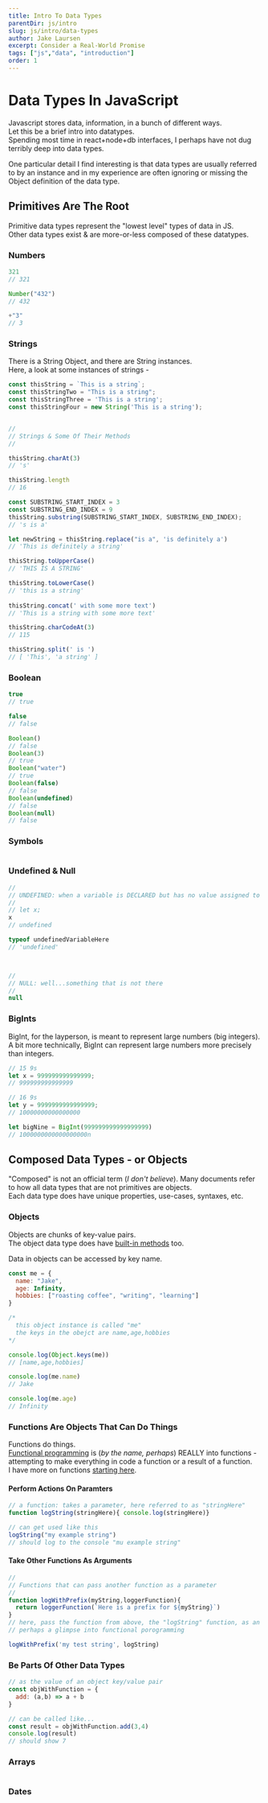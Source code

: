 ```yaml
---
title: Intro To Data Types
parentDir: js/intro
slug: js/intro/data-types
author: Jake Laursen
excerpt: Consider a Real-World Promise
tags: ["js","data", "introduction"]
order: 1
---
```


# Data Types In JavaScript
Javascript stores data, information, in a bunch of different ways.  
Let this be a brief intro into datatypes.  
Spending most time in react+node+db interfaces, I perhaps have not dug terribly deep into data types.  

One particular detail I find interesting is that data types are usually referred to by an instance and in my experience are often ignoring or missing the Object definition of the data type.  

## Primitives Are The Root
Primitive data types represent the "lowest level" types of data in JS.  
Other data types exist & are more-or-less composed of these datatypes.  
### Numbers 
```js
321
// 321

Number("432")
// 432

+"3"
// 3

```

### Strings
There is a String Object, and there are String instances.  
Here, a look at some instances of strings - 
```js
const thisString = `This is a string`;
const thisStringTwo = "This is a string";
const thisStringThree = 'This is a string';
const thisStringFour = new String('This is a string');


// 
// Strings & Some Of Their Methods
// 

thisString.charAt(3)
// 's'

thisString.length
// 16

const SUBSTRING_START_INDEX = 3
const SUBSTRING_END_INDEX = 9
thisString.substring(SUBSTRING_START_INDEX, SUBSTRING_END_INDEX);
// 's is a'

let newString = thisString.replace("is a", 'is definitely a')
// 'This is definitely a string'

thisString.toUpperCase()
// 'THIS IS A STRING'

thisString.toLowerCase()
// 'this is a string'
                                         
thisString.concat(' with some more text')
// 'This is a string with some more text'

thisString.charCodeAt(3)
// 115                 

thisString.split(' is ')
// [ 'This', 'a string' ]

```
### Boolean
```js
true
// true

false
// false

Boolean()
// false
Boolean(3)
// true
Boolean("water")
// true
Boolean(false)
// false
Boolean(undefined)
// false
Boolean(null)
// false

```
### Symbols
```js
```
### Undefined & Null
```js
// 
// UNDEFINED: when a variable is DECLARED but has no value assigned to it
// 
// let x;
x
// undefined

typeof undefinedVariableHere
// 'undefined'



// 
// NULL: well...something that is not there
// 
null

```

### BigInts
BigInt, for the layperson, is meant to represent large numbers (big integers).  
A bit more technically, BigInt can represent large numbers more precisely than integers.  
```js
// 15 9s
let x = 999999999999999;
// 999999999999999

// 16 9s
let y = 9999999999999999;
// 10000000000000000

let bigNine = BigInt(999999999999999999)
// 1000000000000000000n
```


## Composed Data Types - or Objects
"Composed" is not an official term (_I don't believe_). Many documents refer to how all data types that are not primitives are objects.  
Each data type does have unique properties, use-cases, syntaxes, etc.  


### Objects
Objects are chunks of key-value pairs.  
The object data type does have [built-in methods](https://developer.mozilla.org/en-US/docs/Web/JavaScript/Reference/Global_Objects/Object#static_methods) too.  

Data in objects can be accessed by key name. 
```js
const me = {
  name: "Jake",
  age: Infinity,
  hobbies: ["roasting coffee", "writing", "learning"]
}

/*
  this object instance is called "me"
  the keys in the obejct are name,age,hobbies
*/

console.log(Object.keys(me))
// [name,age,hobbies]

console.log(me.name)
// Jake

console.log(me.age)
// Infinity

```
### Functions Are Objects That Can Do Things
Functions do things.  
[Functional programming](https://en.wikipedia.org/wiki/Functional_programming) is (_by the name, perhaps_) REALLY into functions - attempting to make everything in code a function or a result of a function.  
I have more on functions [starting here](/js/fp/overview).


#### Perform Actions On Paramters
```js
// a function: takes a parameter, here referred to as "stringHere"
function logString(stringHere){ console.log(stringHere)}

// can get used like this
logString("my example string")
// should log to the console "mu example string"
```

#### Take Other Functions As Arguments
```js
// 
// Functions that can pass another function as a parameter
// 
function logWithPrefix(myString,loggerFunction){
  return loggerFunction(`Here is a prefix for ${myString}`)
}
// here, pass the function from above, the "logString" function, as an argument TO the logWithPrefix function
// perhaps a glimpse into functional porogramming

logWithPrefix('my test string', logString)
```


### Be Parts Of Other Data Types
```js
// as the value of an object key/value pair
const objWithFunction = {
  add: (a,b) => a + b
}

// can be called like...
const result = objWithFunction.add(3,4)
console.log(result)
// should show 7
```

### Arrays
```js

```
### Dates  
```js

```